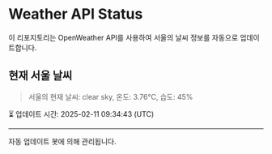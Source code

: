 
# Weather API Status

이 리포지토리는 OpenWeather API를 사용하여 서울의 날씨 정보를 자동으로 업데이트합니다.

## 현재 서울 날씨
> 서울의 현재 날씨: clear sky, 온도: 3.76°C, 습도: 45%

⏳ 업데이트 시간: 2025-02-11 09:34:43 (UTC)

---
자동 업데이트 봇에 의해 관리됩니다.
